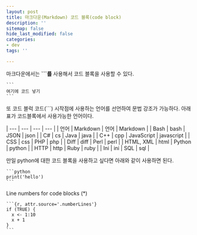 ```yaml
---
layout: post
title: 마크다운(Markdown) 코드 블록(code block)
description: ''
sitemap: false
hide_last_modified: false
categories:
- dev
tags: ''

---
```

마크다운에서는 **\`\`\`를** 사용해서 코드 블록을 사용할 수 있다.

    ```
    여기에 코드 넣기
    ```

또 코드 블럭 코드(\`\`\`) 시작점에 사용하는 언어를 선언하여 문법 강조가 가능하다. 아래 표가 코드블록에서 사용가능한 언어이다.

| --- | --- | --- | --- |
| 언어 | Markdown | 언어 | Markdown |
| Bash | bash | JSON | json |
| C# | cs | Java | java |
| C++ | cpp | JavaScript | javascript |
| CSS | css | PHP | php |
| Diff | diff | Perl | perl |
| HTML, XML | html | Python | python |
| HTTP | http | Ruby | ruby |
| Ini | ini | SQL | sql |

만일 python에 대한 코드 블록을 사용하고 싶다면 아래와 같이 사용하면 된다.

    ```python
    print('hello')
    ```

Line numbers for code blocks (*)

    ```{r, attr.source='.numberLines'}
    if (TRUE) {
      x <- 1:10
      x + 1
    }
    ```
